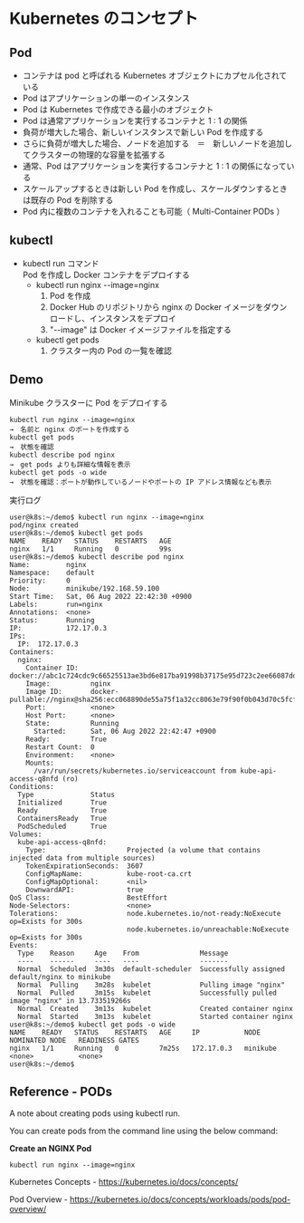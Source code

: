 # Kubernetes のコンセプト
## Pod
- コンテナは pod と呼ばれる Kubernetes オブジェクトにカプセル化されている
- Pod はアプリケーションの単一のインスタンス
- Pod は Kubernetes で作成できる最小のオブジェクト
- Pod は通常アプリケーションを実行するコンテナと 1 : 1 の関係
- 負荷が増大した場合、新しいインスタンスで新しい Pod を作成する
- さらに負荷が増大した場合、ノードを追加する　＝　新しいノードを追加してクラスターの物理的な容量を拡張する
- 通常、Pod はアプリケーションを実行するコンテナと 1 : 1 の関係になっている
- スケールアップするときは新しい Pod を作成し、スケールダウンするときは既存の Pod を削除する
- Pod 内に複数のコンテナを入れることも可能（ Multi-Container PODs ）

## kubectl
- kubectl run コマンド  
  Pod を作成し Docker コンテナをデプロイする
  - kubectl run nginx --image=nginx
    1) Pod を作成  
    2) Docker Hub のリポジトリから nginx の Docker イメージをダウンロードし、インスタンスをデプロイ  
    3) "--image" は Docker イメージファイルを指定する
  - kubectl get pods
    1) クラスター内の Pod の一覧を確認

## Demo
Minikube クラスターに Pod をデプロイする

```
kubectl run nginx --image=nginx
→　名前と nginx のポートを作成する
kubectl get pods
→　状態を確認
kubectl describe pod nginx
→　get pods よりも詳細な情報を表示
kubectl get pods -o wide
→　状態を確認：ポートが動作しているノードやポートの IP アドレス情報なども表示
```
実行ログ
```
user@k8s:~/demo$ kubectl run nginx --image=nginx
pod/nginx created
user@k8s:~/demo$ kubectl get pods
NAME    READY   STATUS    RESTARTS   AGE
nginx   1/1     Running   0          99s
user@k8s:~/demo$ kubectl describe pod nginx
Name:         nginx
Namespace:    default
Priority:     0
Node:         minikube/192.168.59.100
Start Time:   Sat, 06 Aug 2022 22:42:30 +0900
Labels:       run=nginx
Annotations:  <none>
Status:       Running
IP:           172.17.0.3
IPs:
  IP:  172.17.0.3
Containers:
  nginx:
    Container ID:   docker://abc1c724cdc9c66525513ae3bd6e817ba91998b37175e95d723c2ee66087dd30
    Image:          nginx
    Image ID:       docker-pullable://nginx@sha256:ecc068890de55a75f1a32cc8063e79f90f0b043d70c5fcf28f1713395a4b3d49
    Port:           <none>
    Host Port:      <none>
    State:          Running
      Started:      Sat, 06 Aug 2022 22:42:47 +0900
    Ready:          True
    Restart Count:  0
    Environment:    <none>
    Mounts:
      /var/run/secrets/kubernetes.io/serviceaccount from kube-api-access-q8nfd (ro)
Conditions:
  Type              Status
  Initialized       True 
  Ready             True 
  ContainersReady   True 
  PodScheduled      True 
Volumes:
  kube-api-access-q8nfd:
    Type:                    Projected (a volume that contains injected data from multiple sources)
    TokenExpirationSeconds:  3607
    ConfigMapName:           kube-root-ca.crt
    ConfigMapOptional:       <nil>
    DownwardAPI:             true
QoS Class:                   BestEffort
Node-Selectors:              <none>
Tolerations:                 node.kubernetes.io/not-ready:NoExecute op=Exists for 300s
                             node.kubernetes.io/unreachable:NoExecute op=Exists for 300s
Events:
  Type    Reason     Age    From               Message
  ----    ------     ----   ----               -------
  Normal  Scheduled  3m30s  default-scheduler  Successfully assigned default/nginx to minikube
  Normal  Pulling    3m28s  kubelet            Pulling image "nginx"
  Normal  Pulled     3m15s  kubelet            Successfully pulled image "nginx" in 13.733519266s
  Normal  Created    3m13s  kubelet            Created container nginx
  Normal  Started    3m13s  kubelet            Started container nginx
user@k8s:~/demo$ kubectl get pods -o wide
NAME    READY   STATUS    RESTARTS   AGE     IP           NODE       NOMINATED NODE   READINESS GATES
nginx   1/1     Running   0          7m25s   172.17.0.3   minikube   <none>           <none>
user@k8s:~/demo$ 
```

## Reference - PODs

A note about creating pods using kubectl run.


You can create pods from the command line using the below command:


**Create an NGINX Pod**
```
kubectl run nginx --image=nginx
```

Kubernetes Concepts - https://kubernetes.io/docs/concepts/

Pod Overview - https://kubernetes.io/docs/concepts/workloads/pods/pod-overview/
